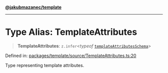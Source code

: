 [**@jakubmazanec/template**](../README.md)

---

# Type Alias: TemplateAttributes

> **TemplateAttributes**: `z.infer`\<_typeof_
> [`templateAttributesSchema`](../variables/templateAttributesSchema.md)\>

Defined in:
[packages/template/source/TemplateAttributes.ts:20](https://github.com/jakubmazanec/tools/blob/4a8f82fa13ce52bb52e412e9ac98b543cce14fc2/packages/template/source/TemplateAttributes.ts#L20)

Type representing template attributes.
